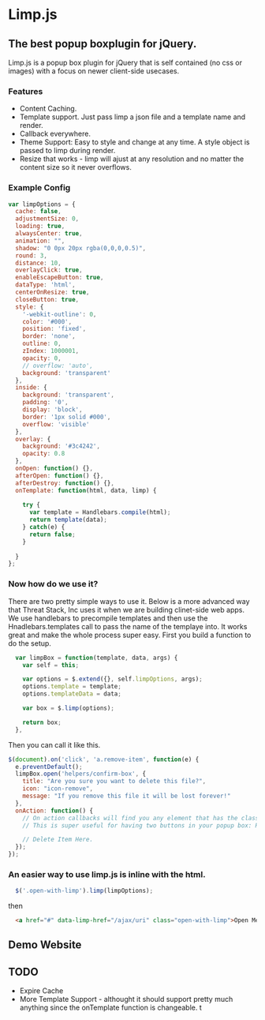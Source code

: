 # Limp.js
## The best popup boxplugin for jQuery.

Limp.js is a popup box plugin for jQuery that is self contained (no css or images) with a focus on newer client-side usecases.


### Features

  * Content Caching.
  * Template support. Just pass limp a json file and a template name and render.
  * Callback everywhere.
  * Theme Support: Easy to style and change at any time. A style object is passed to limp during render.
  * Resize that works - limp will ajust at any resolution and no matter the content size so it never overflows.

### Example Config

```js
var limpOptions = {
  cache: false,
  adjustmentSize: 0,
  loading: true,
  alwaysCenter: true,
  animation: "",
  shadow: "0 0px 20px rgba(0,0,0,0.5)",
  round: 3,
  distance: 10,
  overlayClick: true,
  enableEscapeButton: true,
  dataType: 'html',
  centerOnResize: true,
  closeButton: true,
  style: {
    '-webkit-outline': 0,
    color: '#000',
    position: 'fixed',
    border: 'none',
    outline: 0,
    zIndex: 1000001,
    opacity: 0,
    // overflow: 'auto',
    background: 'transparent'
  },
  inside: {
    background: 'transparent',
    padding: '0',
    display: 'block',
    border: '1px solid #000',
    overflow: 'visible'
  },
  overlay: {
    background: '#3c4242',
    opacity: 0.8
  },
  onOpen: function() {},
  afterOpen: function() {},
  afterDestroy: function() {},
  onTemplate: function(html, data, limp) {
  
    try {
      var template = Handlebars.compile(html);
      return template(data);
    } catch(e) {
      return false;
    }
  
  }
};

```

### Now how do we use it?

There are two pretty simple ways to use it. Below is a more advanced way that Threat Stack, Inc uses it when we are building clinet-side web apps.
We use handlebars to precompile templates and then use the Hnadlebars.templates call to pass the name of the templaye into. It works great and
make the whole process super easy. First you build a function to do the setup.

```js
  var limpBox = function(template, data, args) {
    var self = this;

    var options = $.extend({}, self.limpOptions, args);
    options.template = template;
    options.templateData = data;

    var box = $.limp(options);

    return box;
  },
```

Then you can call it like this.

```js
$(document).on('click', 'a.remove-item', function(e) {
  e.preventDefault();  
  limpBox.open('helpers/confirm-box', {
    title: "Are you sure you want to delete this file?",
    icon: "icon-remove",
    message: "If you remove this file it will be lost forever!"
  },
  onAction: function() {
    // On action callbacks will find you any element that has the class `limp-action`
    // This is super useful for having two buttons in your popup box: Remove item abd Cancel.

    // Delete Item Here.
  });
});
```

### An easier way to use limp.js is inline with the html.

```js
  $('.open-with-limp').limp(limpOptions);
```

then

```html
  <a href="#" data-limp-href="/ajax/uri" class="open-with-limp">Open Me</a>
```

## Demo Website


## TODO
  * Expire Cache
  * More Template Support - althought it should support pretty much anything since the onTemplate function is changeable.
t 
